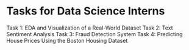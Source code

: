 # Tasks for Data Science Interns
Task 1: EDA and Visualization of a Real-World Dataset
Task 2: Text Sentiment Analysis
Task 3: Fraud Detection System
Task 4: Predicting House Prices Using the Boston Housing Dataset
